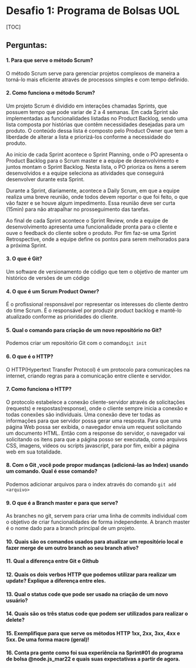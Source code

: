 # Desafio 1: Programa de Bolsas UOL
[TOC]

## Perguntas:

#### 1. Para que serve o método Scrum?

O método Scrum serve para gerenciar projetos complexos de maneira a torná-lo mais eficiente através de processos simples e com tempo definido.

#### 2. Como funciona o método Scrum?

Um projeto Scrum é dividido em interações chamadas Sprints, que possuem tempo que pode variar de 2 a 4 semanas. Em cada Sprint são implementadas as funcionalidades listadas no Product Backlog, sendo uma lista composta por histórias que contêm necessidades desejadas para um produto. O conteúdo dessa lista é composto pelo Product Owner que tem a liberdade de alterar a lista e priorizá-los conforme a necessidade do produto.

Ao início de cada Sprint acontece o Sprint Planning, onde o PO apresenta o Product Backlog para o Scrum master e a equipe de desenvolvimento e juntos montam o Sprint Backlog. Nesta lista, o PO prioriza os itens a serem desenvolvidos e a equipe seleciona as atividades que conseguirá desenvolver durante esta Sprint.

Durante a Sprint, diariamente, acontece a Daily Scrum, em que a equipe realiza uma breve reunião, onde todos devem reportar o que foi feito, o que vão fazer e se houve algum impedimento. Essa reunião deve ser curta (15min) para não atrapalhar no prosseguimento das tarefas.

Ao final de cada Sprint acontece o Sprint Review, onde a equipe de desenvolvimento apresenta uma funcionalidade pronta para o cliente e ouve o feedback do cliente sobre o produto. Por fim faz-se uma Sprint Retrospective, onde a equipe define os pontos para serem melhorados para a próxima Sprint.

#### 3. O que é Git?

Um software de versionamento de código que tem o objetivo de manter um histórico de versões de um código

#### 4. O que é um Scrum Product Owner?

É o profissional responsável por representar os interesses do cliente dentro do time Scrum. É o responsável por produzir product backlog e mantê-lo atualizado conforme as prioridades do cliente.

#### 5. Qual o comando para criação de um novo repositório no Git?

Podemos criar um repositório Git com o comando`git init`

#### 6. O que é o HTTP?

O HTTP(Hypertext Transfer Protocol) é um protocolo para comunicações na internet, criando regras para a comunicação entre cliente e servidor.

#### 7. Como funciona o HTTP?

O protocolo estabelece a conexão cliente-servidor através de solicitações (requests) e respostas(response), onde o cliente sempre inicia a conexão e todas conexões são individuais. Uma conexão deve ter todas as informações para que servidor possa gerar uma resposta. Para que uma página Web possa ser exibida, o navegador envia um request solicitando um documento HTML. Então com a response do servidor, o navegador vai solicitando os itens para que a página posso ser executada, como arquivos CSS, imagens, vídeos ou scripts javascript, para por fim, exibir a página web em sua totalidade.

#### 8. Com o Git ,você pode propor mudanças (adicioná-las ao Index) usando um comando. Qual é esse comando?

Podemos adicionar arquivos para o index através do comando `git add <arquivo>`

#### 9. O que é a Branch master e para que serve?

As branches no git, servem para criar uma linha de commits individual com o objetivo de criar funcionalidades de forma independente. A branch master é o nome dado para a branch principal de um projeto.

#### 10. Quais são os comandos usados para atualizar um repositório local e fazer merge de um outro branch ao seu branch ativo?

#### 11. Qual a diferença entre Git e Github

#### 12. Quais os dois verbos HTTP que podemos utilizar para realizar um update? Explique a diferença entre eles.

#### 13. Qual o status code que pode ser usado na criação de um novo usuário?

#### 14. Quais são os três status code que podem ser utilizados para realizar o delete?

#### 15. Exemplifique para que serve os métodos HTTP 1xx, 2xx, 3xx, 4xx e 5xx. De uma forma macro (geral)!

#### 16. Conta pra gente como foi sua experiência na Sprint#01 do programa de bolsa @node.js_mar22 e quais suas expectativas a partir de agora.
